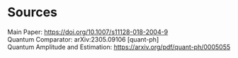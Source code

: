 # Sources
Main Paper: https://doi.org/10.1007/s11128-018-2004-9
<br>
Quantum Comparator: arXiv:2305.09106 [quant-ph]
<br>
Quantum Amplitude and Estimation: https://arxiv.org/pdf/quant-ph/0005055
